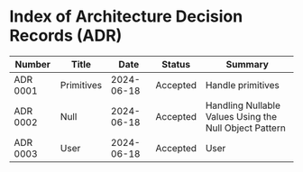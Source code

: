 # Index of Architecture Decision Records (ADR)

| Number   | Title      | Date       | Status | Summary                                                |
|----------|------------|------------|--------|--------------------------------------------------------|
| ADR 0001 | Primitives | 2024-06-18 | Accepted | Handle primitives                                      |
| ADR 0002 | Null       | 2024-06-18 | Accepted | Handling Nullable Values Using the Null Object Pattern |
| ADR 0003 | User       | 2024-06-18 | Accepted | User                                                   |
